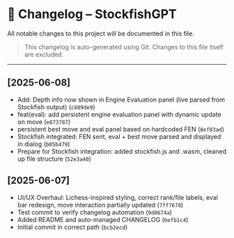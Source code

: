 # 📌 Changelog – StockfishGPT

All notable changes to this project will be documented in this file.

> This changelog is auto-generated using Git. Changes to this file itself are excluded.

---

## [2025-06-08]

- Add: Depth info now shown in Engine Evaluation panel (live parsed from Stockfish output) (`c889de9`)
- feat(eval): add persistent engine evaluation panel with dynamic update on move (`e073787`)
- persistent best move and eval panel based on hardcoded FEN (`8ef83ad`)
- Stockfish integrated: FEN sent, eval + best move parsed and displayed in dialog (`b05b479`)
- Prepare for Stockfish integration: added stockfish.js and .wasm, cleaned up file structure (`52e3a40`)

## [2025-06-07]

- UI/UX Overhaul: Lichess-inspired styling, correct rank/file labels, eval bar redesign, move interaction partially updated (`7ff7678`)
- Test commit to verify changelog automation (`9d0674a`)
- Added README and auto-managed CHANGELOG (`6efb1c4`)
- Initial commit in correct path (`bcb2ecd`)
